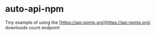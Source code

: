 # auto-api-npm

Tiny example of using the [https://api.npmjs.org](https://api.npmjs.org) downloads count endpoint
